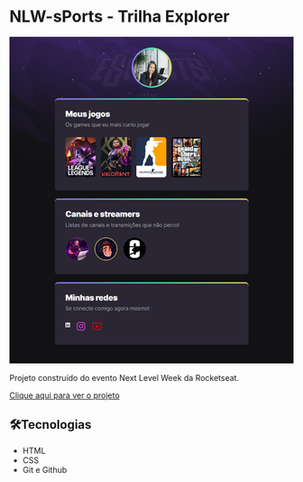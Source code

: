 # NLW-sPorts - Trilha Explorer

![preview](./image/img-readme.png)

Projeto construído do evento Next Level Week da Rocketseat.

[Clique aqui para ver o projeto](https://rpatricia.github.io/nlw-sports/)

## 🛠Tecnologias

- HTML
- CSS
- Git e Github

##